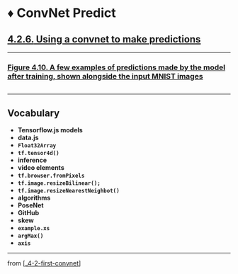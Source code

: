 # ♦️ ConvNet Predict

## [**4.2.6.** Using a convnet to make predictions](https://livebook.manning.com/book/deep-learning-with-javascript/chapter-4/94)

---

### [Figure 4.10. A few examples of predictions made by the model after training, shown alongside the input MNIST images](https://livebook.manning.com/book/deep-learning-with-javascript/chapter-4/ch04fig10)

<img src="">

---

## **Vocabulary**

- **Tensorflow.js models**
- **data.js**
- **`Float32Array`**
- **`tf.tensor4d()`**
- **inference**
- **video elements**
- **`tf.browser.fromPixels`**
- **`tf.image.resizeBilinear();`**
- **`tf.image.resizeNearestNeighbot()`**
- **algorithms**
- **PoseNet**
- **GitHub**
- **skew**
- **`example.xs`**
- **`argMax()`**
- **`axis`**

<link rel="stylesheet" type="text/css" media="all" href="../../../assets/css/custom.css" />

---

from [[_4-2-first-convnet]]

[//begin]: # "Autogenerated link references for markdown compatibility"
[_4-2-first-convnet]: _4-2-first-convnet.md "♦️ First ConvNet"
[//end]: # "Autogenerated link references"
